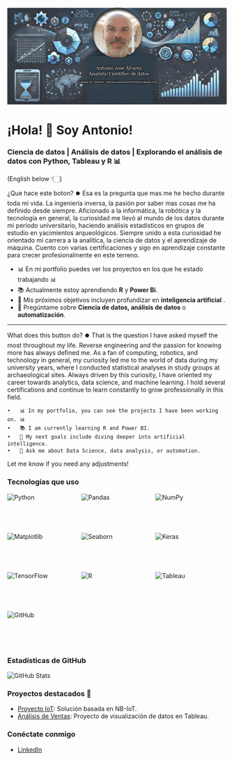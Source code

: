 ![Banner personal](https://github.com/antalvort/antalvort/blob/bdbdeb6e220b3a5ac5bd65f9a485eda01977a921/banner%20github.jpg)

# ¡Hola! 👋 Soy Antonio!

### Ciencia de datos | Análisis de datos | Explorando el análisis de datos con Python, Tableau y R 📊

(English below 👇🏻)

¿Que hace este boton? ⏺️
Esa es la pregunta que mas me he hecho durante toda mi vida. La ingeniería inversa, la pasión por saber mas cosas me ha definido desde siempre. Aficionado a la informática, la robótica y la tecnología en general, la curiosidad me llevó al mundo de los datos durante mi periodo universitario, haciendo análisis estadísticos en grupos de estudio en yacimientos arqueológicos.
Siempre unido a esta curiosidad he orientado mi carrera a la analítica, la ciencia de datos y el aprendizaje de máquina.
Cuento con varias certificaciones y sigo en aprendizaje constante para crecer profesionalmente en este terreno.

- 📊 En mi portfolio puedes ver los proyectos en los que he estado trabajando 📊
- 📚 Actualmente estoy aprendiendo **R** y **Power Bi**.
- 🎯 Mis próximos objetivos incluyen profundizar en **inteligencia artificial** .
- 💬 Pregúntame sobre **Ciencia de datos, análisis de datos** o **automatización**.

---------------------------------------------------------------------------------------------

What does this button do? ⏺️
That is the question I have asked myself the most throughout my life. Reverse engineering and the passion for knowing more has always defined me. As a fan of computing, robotics, and technology in general, my curiosity led me to the world of data during my university years, where I conducted statistical analyses in study groups at archaeological sites.
Always driven by this curiosity, I have oriented my career towards analytics, data science, and machine learning.
I hold several certifications and continue to learn constantly to grow professionally in this field.

	•	📊 In my portfolio, you can see the projects I have been working on. 📊
	•	📚 I am currently learning R and Power BI.
	•	🎯 My next goals include diving deeper into artificial intelligence.
	•	💬 Ask me about Data Science, data analysis, or automation.

Let me know if you need any adjustments!

### Tecnologías que uso

<div style="display: flex; flex-wrap: wrap; gap: 10px;">

  <img src="https://img.shields.io/badge/-Python-3776AB?style=flat-square&logo=python&logoColor=white" alt="Python" width="160" height="80">
  <img src="https://img.shields.io/badge/-Pandas-150458?style=flat-square&logo=pandas&logoColor=white" alt="Pandas" width="160" height="80">
  <img src="https://img.shields.io/badge/-NumPy-013243?style=flat-square&logo=numpy&logoColor=white" alt="NumPy" width="160" height="80">
  <img src="https://img.shields.io/badge/-Matplotlib-239120?style=flat-square&logo=matplotlib&logoColor=white" alt="Matplotlib" width="160" height="80">
  <img src="https://img.shields.io/badge/-Seaborn-3776AB?style=flat-square&logo=python&logoColor=white" alt="Seaborn" width="160" height="80">
  <img src="https://img.shields.io/badge/-Keras-D00000?style=flat-square&logo=keras&logoColor=white" alt="Keras" width="160" height="80">
  <img src="https://img.shields.io/badge/-TensorFlow-FF6F00?style=flat-square&logo=tensorflow&logoColor=white" alt="TensorFlow" width="160" height="80">
  <img src="https://img.shields.io/badge/-R-276DC3?style=flat-square&logo=r&logoColor=white" alt="R" width="160" height="80">
  <img src="https://img.shields.io/badge/-Tableau-E97627?style=flat-square&logo=tableau&logoColor=white" alt="Tableau" width="160" height="80">
  <img src="https://img.shields.io/badge/-GitHub-181717?style=flat-square&logo=github" alt="GitHub" width="160" height="80">

</div>

### Estadísticas de GitHub
![GitHub Stats](https://github-readme-stats.vercel.app/api?username=Antonio123&show_icons=true&theme=radical)

### Proyectos destacados 🚀
- [Proyecto IoT](https://github.com/Antonio123/proyecto-iot): Solución basada en NB-IoT.
- [Análisis de Ventas](https://github.com/Antonio123/analisis-ventas): Proyecto de visualización de datos en Tableau.

### Conéctate conmigo
- [LinkedIn](https://www.linkedin.com/in/antonio-jos%C3%A9-%C3%A1lvarez-ortiz-291936294/)
